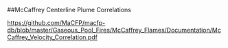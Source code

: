 ##McCaffrey Centerline Plume Correlations

https://github.com/MaCFP/macfp-db/blob/master/Gaseous_Pool_Fires/McCaffrey_Flames/Documentation/McCaffrey_Velocity_Correlation.pdf
